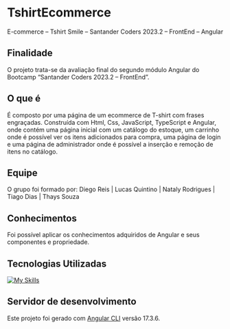 # TshirtEcommerce

E-commerce – Tshirt Smile – Santander Coders 2023.2 – FrontEnd – Angular 

## Finalidade

O projeto trata-se da avaliação final do segundo módulo Angular do Bootcamp “Santander Coders 2023.2 – FrontEnd”.

## O que é

É composto por uma página de um ecommerce de T-shirt com frases engraçadas. Construída com Html, Css, JavaScript, TypeScript e Angular, onde contém uma página inicial com um catálogo do estoque, um carrinho onde é possível ver os itens adicionados para compra, uma página de login e uma página de administrador onde é possível a inserção e remoção de itens no catálogo. 

## Equipe

O grupo foi formado por: Diego Reis | Lucas Quintino | Nataly Rodrigues | Tiago Dias | Thays Souza

## Conhecimentos

Foi possível aplicar os conhecimentos adquiridos de Angular e seus componentes e propriedade. 

## Tecnologias Utilizadas

[![My Skills](https://skillicons.dev/icons?i=js,html,css,angular)](https://skillicons.dev)

## Servidor de desenvolvimento

Este projeto foi gerado com [Angular CLI](https://github.com/angular/angular-cli) versão 17.3.6.
